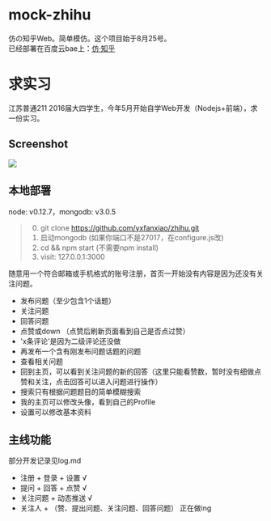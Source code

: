 # mock-zhihu
仿の知乎Web。简单模仿。这个项目始于8月25号。<br>
已经部署在百度云bae上：[仿·知乎](http://zhiihu.duapp.com/)

# 求实习
江苏普通211 2016届大四学生，今年5月开始自学Web开发（Nodejs+前端），求一份实习。

## Screenshot
![](https://github.com/yxfanxiao/zhihu/raw/master/screenshot.png)

## 本地部署
node: v0.12.7，mongodb: v3.0.5
> 0. git clone https://github.com/yxfanxiao/zhihu.git
> 1. 启动mongodb (如果你端口不是27017，在configure.js改)
> 2. cd && npm start (不需要npm install)
> 3. visit: 127.0.0.1:3000

随意用一个符合邮箱或手机格式的账号注册，首页一开始没有内容是因为还没有关注问题。
* 发布问题（至少包含1个话题）
* 关注问题
* 回答问题
* 点赞或down （点赞后刷新页面看到自己是否点过赞）
* 'x条评论'是因为二级评论还没做
* 再发布一个含有刚发布问题话题的问题
* 查看相关问题
* 回到主页，可以看到关注问题的新的回答（这里只能看赞数，暂时没有细做点赞和关注，点击回答可以进入问题进行操作）
* 搜索只有根据问题题目的简单模糊搜索
* 我的主页可以修改头像，看到自己的Profile
* 设置可以修改基本资料

## 主线功能
部分开发记录见log.md
* 注册 + 登录 + 设置 √
* 提问 + 回答 + 点赞 √
* 关注问题 + 动态推送 √
* 关注人 + （赞、提出问题、关注问题、回答问题）  正在做ing
